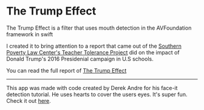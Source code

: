 # The Trump Effect 

The Trump Effect is a filter that uses mouth detection in the AVFoundation framework in swift 

I created it to bring attention to a report that came out of the [Southern Poverty Law Center's Teacher Tolerance Project](https://www.splcenter.org/20161128/trump-effect-impact-2016-presidential-election-our-nations-schools) did on the impact of Donald Trump's 2016 Presidenial campaign in U.S schools. 

You can read the full report of [The Trump Effect](https://www.splcenter.org/sites/default/files/splc_the_trump_effect.pdf)

------
This app was made with code created by Derek Andre for his face-it detection tutorial. He uses hearts to cover the users eyes. It's super fun. Check it out [here](https://keyholesoftware.com/2016/05/02/apple-face-detection-api/).  
